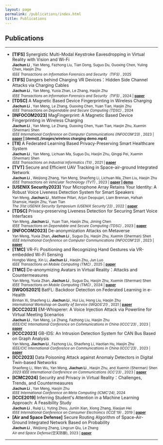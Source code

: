 ```yaml
---
layout: page
permalink: /publications/index.html
title: Publications
---
```


## Publications

---

- **[TIFS]** Synergistic Multi-Modal Keystroke Eavesdropping in Virtual Reality with Vision and Wi-Fi<br>
  <small>**Jiachun Li** , Yan Meng, Fazhong Liu, Tian Dong, Suguo Du, Guoxing Chen, Yuling Chen, Haojin Zhu<br>
  *IEEE Transactions on Information Forensics and Security（TIFS)* , 2025</small>
- **[TIFS]** Dangers behind Charging VR Devices：Hidden Side Channel Attacks via Charging Cables<br>
  <small>**Jiachun Li** , Yan Meng, Yuxia Zhan, Le Zhang, Haojin Zhu<br>
  *IEEE Transactions on Information Forensics and Security（TIFS)* , 2024 | **[paper](https://ieeexplore.ieee.org/document/10684784)**</small>
- **[TDSC]** A Magnetic Based Device Fingerprinting in Wireless Charging<br>
  <small>**Jiachun Li** , Yan Meng, Le Zhang, Guoxing Chen, Yuan Tian, Haojin Zhu<br>
  *IEEE Transactions on Dependable and Secure Computing (TDSC)* , 2024</small>
- **[INFOCOM2023]** MagFingerprint: A Magnetic Based Device Fingerprinting in Wireless Charging<br>
  <small>**Jiachun Li** , Yan Meng, Le Zhang, Guoxing Chen, Yuan Tian, Haojin Zhu, Xuemin (Sherman) Shen<br>
  *IEEE International Conference on Computer Communications (INFOCOM'23)* , 2023 | **[paper](./images/jiachuninfocom.pdf) | [demo](./images/wireless charging demo.mp4)**</small>
- **[TII]** A Federated Learning Based Privacy-Preserving Smart Healthcare System<br>
  <small>**Jiachun Li** , Yan Meng, Lichuan Ma, Suguo Du, Haojin Zhu, Qingqi Pei, Xuemin (Sherman) Shen<br>
  *IEEE Transactions on Industrial Informatics (TII)* , 2021 | **[paper](https://ieeexplore.ieee.org/abstract/document/9492000)**</small>
- **[TVT]** Secure and Efficient UAV Tracking in Space-air-ground Integrated Network<br>
  <small>**Jiachun Li** , Weijiong Zhang, Yan Meng, Shaofeng Li, Lichuan Ma, Zhen Liu, Haojin Zhu<br>
  *IEEE Transactions on Vehicular Technology (TVT)* , 2023 | **[paper](https://ieeexplore.ieee.org/document/10064000) | [demo](./images/SAGIN.mp4)**</small>
- **[USENIX Security2023]** Your Microphone Array Retains Your Identity: A Robust Voice Liveness Detection System for Smart Speakers<br>
  <small>Yan Meng,  **Jiachun Li** , Matthew Pillari, Arjun Deopujari, Liam Brennan, Hafsah Shamsie, Haojin Zhu, Yuan Tian<br>
  *The 31st USENIX Security Symposium (USENIX Security'22)* , 2022 | **[paper](https://www.usenix.org/system/files/sec22summer_meng.pdf)**</small>
- **[TDSC]** Privacy-preserving Liveness Detection for Securing Smart Voice Interfaces<br>
  <small>Yan Meng,  **Jiachun Li** , Yuan Tian, Haojin Zhu, Jiming Chen<br>
  *IEEE Transactions on Dependable and Secure Computing (TDSC)* , 2023 | **[paper](https://ieeexplore.ieee.org/document/10265181)**</small>
- **[INFOCOM2023]** De-anonymization Attacks on Metaverse<br>
  <small>Yan Meng, Yuxia Zhan,  **Jiachun Li** , Suguo Du, Haojin Zhu, Xuemin (Sherman) Shen<br>
  *IEEE International Conference on Computer Communications (INFOCOM'23)* , 2023 | **[paper](./images/yaninfocom.pdf)**</small>
- **[TMC]** VR-Fi: Positioning and Recognizing Hand Gestures via VR-embedded Wi-Fi Sensing<br>
  <small>Hongbo Wang, Xin Li,  **Jiachun Li** , Haojin Zhu, Jun Luo<br>
  *IEEE Transactions on Mobile Computing (TMC)* , 2025 | **[paper](https://ieeexplore.ieee.org/abstract/document/10948330)**</small>
- **[TMC]** De-anonymizing Avatars in Virtual Reality：Attacks and Countermeasures<br>
  <small>Yan Meng, Yuxia Zhan,  **Jiachun Li** , Suguo Du, Haojin Zhu, Xuemin (Sherman) Shen<br>
  *IEEE Transactions on Mobile Computing (TMC)* , 2024 | **[paper](https://ieeexplore.ieee.org/abstract/document/10592805)**</small>
- **[IWQOS2021]** BatFL: Backdoor Detection on Federated Learning in e-Health<br>
  <small>Binhan Xi, Shaofeng Li,  **Jiachun Li** , Hui Liu, Hong Liu, Haojin Zhu<br>
  *International Workshop on Quality of Service (IWQOS'21)* , 2021 | **[paper](https://ieeexplore.ieee.org/abstract/document/9521339)**</small>
- **[ICCC2023]** EM-Whisperer: A Voice Injection Attack via Powerline for Virtual Meeting Scenarios<br>
  <small>**Jiachun Li** , Yan Meng, Le Zhang, Fazhong Liu, Haojin Zhu<br>
  *IEEE/CIC International Conference on Communications in China (ICCC'23)* , 2023 | **[paper](./images/jiachuniccc.pdf)**</small>
- **[ICCC2023]** GB-IDS: An Intrusion Detection System for CAN Bus Based on Graph Analysis<br>
  <small>Yan Meng,  **Jiachun Li** , Fazhong Liu, Shaofeng Li, Haotian Hu, Haojin Zhu<br>
  *IEEE/CIC International Conference on Communications in China (ICCC'23)* , 2023 | **[paper](./images/yaniccc.pdf)**</small>
- **[ICC2023]** Data Poisoning Attack against Anomaly Detectors in Digital Twin-based Networks<br>
  <small>Shaofeng Li, Wen Wu, Yan Meng,  **Jiachun Li** , Haojin Zhu, and Xuemin (Sherman) Shen<br>
  *2023 IEEE International Conference on Communications (ICC'23)* , 2023 | **[paper](./images/shaofengicc.pdf)**</small>
- **[ICMC2024]** Security and Privacy in Virtual Reality：Challenges, Trends, and Countermeasures<br>
  <small>**Jiachun Li** , Yan Meng, Haojin Zhu<br>
  *IEEE International Conference on Meta Computing (ICMC'24)*, 2024</small>
- **[ICCE2019]** Inferring Student's Attention in a Machine Learning Approach: A Feasibility Study<br>
  <small>**Jiachun Li** , Ruiqi Li, Yuting Zhou, Junlin Xian, Xiong Zhang, Xiaojun Hei<br>
  *IEEE International Conference on Consumer Electronics (ICCE'19)* , 2019 | **[paper](https://ieeexplore.ieee.org/abstract/document/8991763)**</small>
- **[Air and Space Defense]** Secure Routing Algorithm of Space-Air-Ground Integrated Network Based on Probability<br>
  <small>**Jiachun Li** , Weijiong Zhang, Lingcun Qiu, Le Zhang<br>
  *Air and Space Defense*(空天防御), 2023 | **[paper](./images/3.pdf)**</small>

---

<br>


